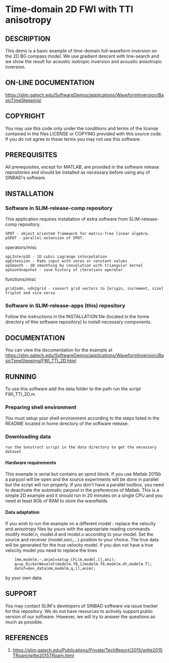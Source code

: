 # Time-domain 2D FWI with TTI anisotropy
##  DESCRIPTION
This demo is a basic example of time-domain full-waveform inversion on the 2D BG compass model. We use gradient descent with line-search and we show the result for acoustic isotropic inversion and acoustic anisotropic inversion.
##  ON-LINE DOCUMENTATION
https://slim.gatech.edu/SoftwareDemos/applications/WaveformInversion/BasicTimeStepping/
##  COPYRIGHT
 You may use this code only under the conditions and terms of the
 license contained in the files LICENSE or COPYING provided with this
 source code. If you do not agree to these terms you may not use this
 software.
##  PREREQUISITES
 All prerequisites, except for MATLAB, are provided in the software
 release repositories and should be installed as necessary before using
 any of SINBAD's software.
##  INSTALLATION
###  Software in SLIM-release-comp repository
 This application requires installation of extra
 software from SLIM-release-comp repository.

	SPOT - object oriented framework for matrix-free linear algebra.
	pSPOT - parallel extension of SPOT.

operators/misc

	opLInterp1D - 1D cubic Lagrange interpolation
	opExtension - Pads input with zeros or constant values
	opSmooth - 1D smoothing by convolution with triangular kernel
	opSaveSnapshot - save history of iterations operator
functions/misc

    grid2odn, odn2grid - convert grid vectors to [origin, increment, size] triplet and vice versa


###  Software in SLIM-release-apps (this) repository
 Follow the instructions in the INSTALLATION file (located in the home
 directory of this software repository) to install necessary
 components.
##  DOCUMENTATION
You can view the documentation for the example at 
https://slim.gatech.edu/SoftwareDemos/applications/WaveformInversion/BasicTimeStepping/FWI_TTI_2D.html
##  RUNNING
To use this software
	add the data folder to the path
	run the script FWI_TTI_2D.m
###  Preparing shell environment
 You must setup your shell environment according to the steps listed in
 the README located in home directory of the software release.
###  Downloading data
	run the Sonstruct script in the data directory to get the necessary dataset
####  Hardware requirements
 This example is serial but contains an spmd block. If you use Matlab 2015b a parpool will be open and the source experiments will be done in parallel but the script will run properly. If you don't have a  parallel toolbox, you need to deactivate the automatic parpool in the preferences of Matlab.
 This is a simple 2D example and it should run in 20 minutes on a single CPU and you need at least 8Gb of RAM to store the wavefields.
####  Data adaptation
If you wish to run the example on a different model :
	replace the velocity and anisotropy files by yours with the appropriate reading commands
	modify model.n, model.d and model.o according to your model.
	Set the source and receiver (model.xsrc,...) position to your choice.
	The true data will be generated for the true velocity model. If you don not have a true velocity model you need to replace the lines 
	
		[mm,modelm,~,anim]=Setup_CFL(m,model,[],ani);
		q=sp_RickerWavelet(modelm.f0,1/modelm.f0,modelm.dt,modelm.T);
		dataT=Gen_data(mm,modelm,q,[],anim);

by your own data.

##  SUPPORT
 You may contact SLIM's developers of SINBAD software via issue tracker for this repository. We do not have resources to actively support public version of our software. However, we will try to answer the questions as much as possible.

##  REFERENCES
 1. https://slim.gatech.edu/Publications/Private/TechReport/2015/witte2015TRoam/witte2015TRoam.html 
